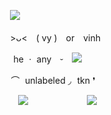 ㅤㅤㅤㅤㅤㅤㅤㅤㅤㅤㅤㅤㅤㅤ![](https://media.discordapp.net/attachments/860333357169508355/1163715974462177331/WHITE_DIVIDER.png?ex=654095f5&is=652e20f5&hm=c290261392f01dc8cccaded1193c82b27ab6718dd1641225dbed6ecd6cd93546&=)

ㅤㅤㅤㅤㅤㅤㅤㅤㅤㅤㅤㅤㅤㅤ>ᴗ< ( vy ) or vinh 

ㅤㅤㅤㅤㅤㅤㅤㅤㅤㅤㅤㅤㅤ  he ㆍ any ⏑ ![](https://media.discordapp.net/attachments/860333357169508355/1055308663159533578/PVHECEE.png)

ㅤㅤㅤㅤㅤㅤㅤㅤㅤㅤㅤㅤㅤ ⌒  unlabeled ◞  tkn ❜

ㅤㅤㅤㅤㅤㅤㅤㅤㅤㅤㅤㅤㅤㅤㅤ[![](https://64.media.tumblr.com/9bcc96a8d279423ad6909e7d877805b0/b7597f61c0b364ad-2a/s75x75_c1/c91e57d167bee9cfa58d0dff49e81fbf48ef052c.pnj)](https://rentry.co/ghoulhunter) ㅤㅤㅤㅤㅤㅤㅤ[![](https://64.media.tumblr.com/73d91bddfdc2f3ba3af80c8c53859fc9/b7597f61c0b364ad-3c/s75x75_c1/a5e5a3a4417d98bd31444ef74dbeced70087c6dd.pnj)](https://skincarver.123guestbook.com)
